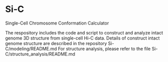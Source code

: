 # Si-C
Single-Cell Chromosome Conformation Calculator

The respository includes the code and script to construct and analyze intact genome 3D structure from single-cell Hi-C data.
Details of construct intact genome structure are described in the repository Si-C/modeling/README.md
For structure analysis, please refer to the file Si-C/structure_analysis/README.md
